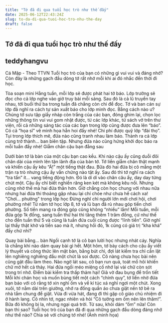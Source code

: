 ```yaml
---
title: "Tớ đã đi qua tuổi học trò như thế đấy"
date: 2025-06-12T22:43:24Z
slug: to-da-di-qua-tuoi-hoc-tro-nhu-the-day
draft: false
---
```


## Tớ đã đi qua tuổi học trò như thế đấy

## teddyhangvu

Cá Mập - Theo TTVN
Tuổi học trò của bạn có những gì vui vui và đáng nhớ? Còn đây là những gạch đầu dòng tớ rất nhớ mỗi khi ai đó nhắc đến thời đi học.

Tòa soạn mini
Hằng tuần, mỗi lớp sẽ được phát hai tờ báo. Lớp trưởng sẽ đọc cho cả lớp nghe vào giờ truy bài mỗi sáng. Sau đó là cả lũ truyền tay nhau, tới buổi thứ ba trong tuần đã chẳng còn chi để đọc. Tớ và ban cán sự lớp đã nghĩ ra cách tự sản xuất báo cho lớp mình đọc. Bằng cách nào ư? Chúng tớ sưu tập giấy nháp còn trắng của các bạn, đóng ghim lại, chọn lọc những thông tin vui vui gom nhặt được, từ các lớp khác, từ sách vở trên thư viện, rồi cả những sáng tác của các bạn trong lớp cũng được đưa lên “báo”. Có cả “họa sĩ” vẽ minh họa hẳn hoi đấy nhé! Chi phí được quỹ lớp “đài thọ”. Tụi trong lớp thích mê, đứa nào cũng tranh nhau làm báo. Thành ra cả lớp cùng trở thành... ban biên tập. Nhưng đứa nào cũng hứng khởi đọc báo ra mỗi tuần đấy nhé!
Giẫm chân cậu bạn đằng sau


​Dưới bàn tớ là bàn của một cậu bạn cao kều. Khi nào cậu ấy cũng duỗi đôi chân dài của mình lên tận lãnh địa của bàn tớ. Tớ liền giẫm chân thật mạnh và khiến cậu ấy kêu “Á!” một tiếng thật đau. Bữa đó hai đứa bị cô mắng một trận ra trò nhưng cậu ấy vẫn chứng nào tật ấy. Sau đó thì tớ nghĩ ra cách “tra tấn” ít... vang tiếng động hơn. Đó là dí dí vào chân câu ấy, day day từng chút một. Cậu ấy chỉ biết nghiến răng ken két mà không kêu nổi. Nhưng cũng nhờ thế mà hai đứa thân hơn. Giờ chẳng còn học chung với nhau nữa nhưng hai đứa thi thoảng gặp nhau lại chí chóe như chưa hề cách xa!
"Chơi... phường" trong lớp học
Đừng nghĩ chỉ người lớn mới chơi hội, chơi phường nhé! Từ năm tớ học lớp 8, tớ và lũ bạn đã rủ nhau góp tiền chơi phường. Số tiền mang ra đóng góp cũng không “nhiều” lắm! Mỗi tuần, mỗi đứa góp 1k đồng, sang tuần thứ hai thì tăng thêm 1 trăm đồng, cứ như thế cho đến tuần thứ 5 và cũng là tuần đứa cuối cùng được “lĩnh tiền”. Giờ nghĩ lại thấy thật khờ và tiền sao mà ít, nhưng hồi đó, 1k cũng có giá trị “kha khá” đấy chứ nhỉ? 

​Quay bài bằng... bàn
Ngồi cạnh tớ là cô bạn lười học nhưng nhát cáy. Nghĩa là chẳng khi nào dám quay bài gì hết. Một hôm, tớ bày cách cho cậu ấy viết lý thuyết và công thức lên mặt bàn, bằng bút chì, đợi lát kiểm tra chỉ cần lật lên nghiêng nghiêng đầu một chút là soi được. Cô nàng chưa học bài nên cũng gật đầu làm theo. Nào ngờ lát sau, cô bạn run quá, toát mồ hôi khiến chữ mờ hết cả thảy. Hai đứa ngồi méo miệng cố nhớ lại vài chữ còn sót trong trí nhớ. Điểm bài kiểm tra thấp thảm hại!
Giả vờ đau bụng để trốn tiết
Mỗi khi chán học và muốn bùng tiết một cách “chính quy”, tớ liền nhờ đứa bạn báo với cô rằng tớ xin nghỉ ốm và về kí túc xá nghỉ ngơi một chút. Xong xuôi, tớ nằm dài trên giường, nhớ ra đống quần áo chưa giặt nên tớ bê ra nhà tắm chung để giặt. Vừa đi vừa hát, đang đi thì gặp cô giáo chủ nhiệm đi ở hành lang. Cô nhìn tớ, ngạc nhiên và hỏi “Cô tưởng em ốm nên lên thăm!”. Bữa đó không bị la, nhưng ngại quá trời. Từ sau, khỏi dám “ốm” nữa!
​Còn bạn thì sao? Tuổi học trò của bạn đã đi qua những gạch đầu dòng đáng nhớ như thế nào? Chia sẻ với chúng tớ nhé! (Ảnh minh họa)​